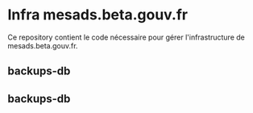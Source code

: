 # Infra mesads.beta.gouv.fr

Ce repository contient le code nécessaire pour gérer l'infrastructure de mesads.beta.gouv.fr.

## backups-db


## backups-db
